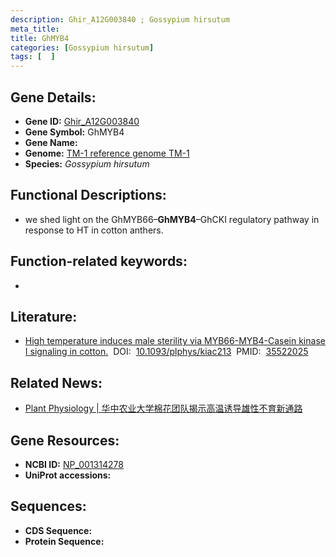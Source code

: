 ```yaml
---
description: Ghir_A12G003840 ; Gossypium hirsutum
meta_title:
title: GhMYB4
categories: [Gossypium hirsutum]
tags: [  ]
---
```


## Gene Details:
- **Gene ID:**	[Ghir_A12G003840]()
- **Gene Symbol:** GhMYB4
- **Gene Name:** 
- **Genome:** [TM-1 reference genome TM-1](https://www.rosaceae.org/species/malus/malus_x_domestica/genome_v1.0)
- **Species:** *Gossypium hirsutum*

## Functional Descriptions:
   - we shed light on the GhMYB66–**GhMYB4**–GhCKI regulatory pathway in response to HT in cotton anthers.

## Function-related keywords:
   - [](/tags//)

## Literature:
   - [High temperature induces male sterility via MYB66-MYB4-Casein kinase I signaling in cotton.]( https://academic.oup.com/plphys/article/189/4/2091/6581721?login=true)&nbsp;&nbsp;DOI:&nbsp;&nbsp;[10.1093/plphys/kiac213](https://academic.oup.com/plphys/article/189/4/2091/6581721?login=true)&nbsp;&nbsp;PMID:&nbsp;&nbsp;[35522025](https://pubmed.ncbi.nlm.nih.gov/35522025/)

## Related News:
   - [Plant Physiology | 华中农业大学棉花团队揭示高温诱导雄性不育新通路](https://mp.weixin.qq.com/s?__biz=Mzg3MDEwNDEyMg==&mid=2247529141&idx=3&sn=d6ea00b54c6c2dc1af39c0d445c36e73&chksm=ce90dfe0f9e756f6f6fea99652793b5ea6bead694c54b8d77d43b2f8166802dccadf6fbe8db9&scene=27#wechat_redirect)

## Gene Resources:
- **NCBI ID:**  [NP_001314278](https://www.ncbi.nlm.nih.gov/gene/?term=NP_001314278)
- **UniProt accessions:** [](https://www.uniprot.org/uniprotkb//entry)



## Sequences:
- **CDS Sequence:**
- **Protein Sequence:**
